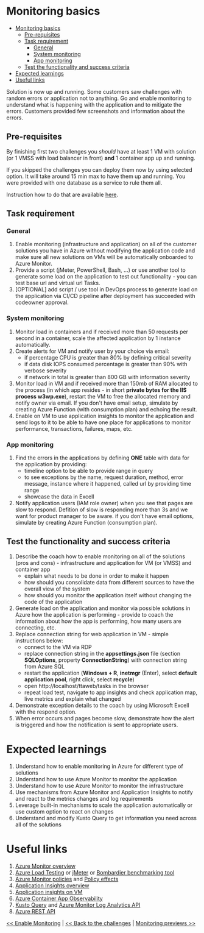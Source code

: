﻿# Monitoring basics

<!-- TOC -->
* [Monitoring basics](#monitoring-basics)
  * [Pre-requisites](#pre-requisites)
  * [Task requirement](#task-requirement)
    * [General](#general)
    * [System monitoring](#system-monitoring)
    * [App monitoring](#app-monitoring)
  * [Test the functionality and success criteria](#test-the-functionality-and-success-criteria)
* [Expected learnings](#expected-learnings)
* [Useful links](#useful-links)
<!-- TOC -->

Solution is now up and running. Some customers saw challenges with random errors or application not to anything.
Go and enable monitoring to understand what is happening with the application and to mitigate the errors. Customers
provided few screenshots and information about the errors.

## Pre-requisites

By finishing first two challenges you _should_ have at least 1 VM with solution (or 1 VMSS with load balancer in
front) **and** 1 container app up and running.

If you skipped the challenges you can deploy them now by using selected option. It will take around 15 min max to have
them up and running. You were provided with one database as a service to rule them all.

Instruction how to do that are available [here](05-monitoring-basics-prereq.md).

## Task requirement

### General

1. Enable monitoring (infrastructure and application) on all of the customer solutions you have in Azure without
   modifying the application code and make sure all new solutions on VMs will be automatically onboarded to Azure
   Monitor.
2. Provide a script (jMeter, PowerShell, Bash, ...) or use another tool to generate some load on the application to test
   out functionality - you can test base url and virtual url Tasks.
3. [OPTIONAL] add script / use tool in DevOps process to generate load on the application via CI/CD pipeline after
   deployment has succeeded with codeowner approval.

### System monitoring

1. Monitor load in containers and if received more than 50 requests per second in a container, scale the affected
   application by 1 instance automatically.
2. Create alerts for VM and notify user by your choice via email:
    - if percentage CPU is greater than 80% by defining critical severity
    - if data disk IOPS consumed percentage is greater than 90% with verbose severity
    - if network in total is greater than 800 GB with information severity
3. Monitor load in VM and if received more than 150mb of RAM allocated to the process (in which app resides - in short **private bytes for the IIS process w3wp.exe**), restart
   the VM to free the allocated memory and notify owner via email. If you don't have email setup, simulate by creating Azure Function (with consumption plan) and echoing the result.
4. Enable on VM to use application insights to monitor the application and send logs to it to be able to have one place for applications to monitor performance, transactions, failures, maps, etc.

### App monitoring

1. Find the errors in the applications by defining **ONE** table with data for the application by providing:
    - timeline option to be able to provide range in query
    - to see exceptions by the name, request duration, method, error message, instance where it happened, called url by
      providing time range
    - showcase the data in Excell
2. Notify application users (IAM role owner) when you see that pages are slow to respond. Defition of slow is responding
   more than 3s and we want for product manager to be aware. if you don't have email options, simulate by creating Azure
   Function (consumption plan).

## Test the functionality and success criteria

1. Describe the coach how to enable monitoring on all of the solutions (pros and cons) - infrastructure and application
   for VM (or VMSS) and container app
    - explain what needs to be done in order to make it happen
    - how should you consolidate data from different sources to have the overall view of the system
    - how should you monitor the application itself without changing the code of the application
2. Generate load on the application and monitor via possible solutions in Azure how the application is performing -
   provide to coach the information about how the app is performing, how many users are connecting, etc.
3. Replace connection string for web application in VM - simple instructions below:
    - connect to the VM via RDP
    - replace connection string in the **appsettings.json** file (section **SQLOptions**, property **ConnectionString**) with
      connection string from Azure SQL
    - restart the application (**Windows + R**, **inetmgr** (Enter), select **default application pool**, right click, select
      **recycle**)
    - open http://localhost/ttaweb/tasks in the browser
    - repeat load test, navigate to app insights and check application map, live metrics and explain what changed
4. Demonstrate exception details to the coach by using Microsoft Excell with the respond option.
5. When error occurs and pages become slow, demonstrate how the alert is triggered and how the notification is sent to
   appropriate users.

# Expected learnings

1. Understand how to enable monitoring in Azure for different type of solutions
2. Understand how to use Azure Monitor to monitor the application
3. Understand how to use Azure Monitor to monitor the infrastructure
4. Use mechanisms from Azure Monitor and Application Insights to notify and react to the metrics changes and log
   requirements
5. Leverage built-in mechanisms to scale the application automatically or use custom option to react on changes
6. Understand and modify Kusto Query to get information you need across all of the solutions

# Useful links

1. [Azure Monitor overview](https://learn.microsoft.com/en-us/azure/azure-monitor/monitor-reference)
2. [Azure Load Testing](https://learn.microsoft.com/en-us/azure/load-testing/overview-what-is-azure-load-testing)
   or [jMeter](https://jmeter.apache.org/) or [Bombardier benchmarking tool](https://github.com/codesenberg/bombardier)
3. [Azure Monitor policies](https://learn.microsoft.com/en-us/azure/azure-monitor/policy-reference)
   and [Policy effects](https://learn.microsoft.com/en-us/azure/governance/policy/concepts/effects)
4. [Application Insights overview](https://docs.microsoft.com/en-us/azure/azure-monitor/app/app-insights-overview)
5. [Application insights on VM](https://learn.microsoft.com/en-us/azure/azure-monitor/app/azure-vm-vmss-apps?tabs=core)
6. [Azure Container App Observability](https://learn.microsoft.com/en-us/azure/container-apps/observability)
7. [Kusto Query](https://learn.microsoft.com/en-us/azure/data-explorer/kusto/query/)
   and [Azure Monitor Log Analytics API](https://dev.loganalytics.io/)
8. [Azure REST API](https://learn.microsoft.com/en-us/rest/api/azure/)

[<< Enable Monitoring](./03-modernization-in-Azure.md) | [<< Back to the challenges](./00-challenges.md)
| [Monitoring previews >>](./06-monitoring-previews.md)  